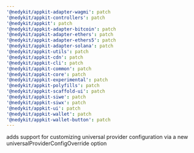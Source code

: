 ```yaml
---
'@nedykit/appkit-adapter-wagmi': patch
'@nedykit/appkit-controllers': patch
'@nedykit/appkit': patch
'@nedykit/appkit-adapter-bitcoin': patch
'@nedykit/appkit-adapter-ethers': patch
'@nedykit/appkit-adapter-ethers5': patch
'@nedykit/appkit-adapter-solana': patch
'@nedykit/appkit-utils': patch
'@nedykit/appkit-cdn': patch
'@nedykit/appkit-cli': patch
'@nedykit/appkit-common': patch
'@nedykit/appkit-core': patch
'@nedykit/appkit-experimental': patch
'@nedykit/appkit-polyfills': patch
'@nedykit/appkit-scaffold-ui': patch
'@nedykit/appkit-siwe': patch
'@nedykit/appkit-siwx': patch
'@nedykit/appkit-ui': patch
'@nedykit/appkit-wallet': patch
'@nedykit/appkit-wallet-button': patch
---
```


adds support for customizing universal provider configuration via a new universalProviderConfigOverride option
